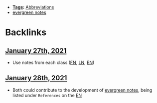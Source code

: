 - **[Tags](<Tags.md>):** [Abbreviations](<Abbreviations.md>)
- [evergreen notes](<evergreen notes.md>)

# Backlinks
## [January 27th, 2021](<January 27th, 2021.md>)
- Use notes from each class ([FN](<FN.md>), [LN](<LN.md>), [EN](<EN.md>))

## [January 28th, 2021](<January 28th, 2021.md>)
- Both could contribute to the development of [evergreen notes](<evergreen notes.md>), being listed under `References` on the [EN](<EN.md>)

